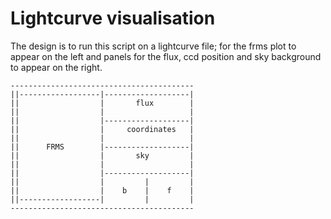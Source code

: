 # Lightcurve visualisation

The design is to run this script on a lightcurve file; for the frms plot to appear on the left and panels for the flux, ccd position and sky background to appear on the right.

    -----------------------------------------
    ||------------------|-------------------|
    ||                  |       flux        |
    ||                  |                   |
    ||                  |-------------------|
    ||                  |     coordinates   |
    ||                  |                   |
    ||      FRMS        |-------------------|
    ||                  |       sky         |
    ||                  |                   |
    ||                  |-------------------|
    ||                  |         |         |
    ||                  |    b    |    f    |
    ||------------------|         |         |
    -----------------------------------------
